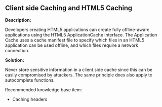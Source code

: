 
Client side Caching and HTML5 Caching
-------

**Description:**

Developers creating HTML5 applications can create fully offline-aware applications using 
the HTML5 ApplicationCache interface. The Application Cache uses a cache manifest file to 
specify which files in an HTML5 application can be used offline, and which files require a 
network connection.


**Solution:**

Never store sensitive information in a client side cache since this can be easily 
compromised by attackers. The same principle does also apply to autocomplete functions.

Recommended knowledge base item:
- Caching headers


	